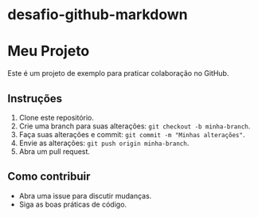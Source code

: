 # desafio-github-markdown
# Meu Projeto

Este é um projeto de exemplo para praticar colaboração no GitHub.

## Instruções

1. Clone este repositório.
2. Crie uma branch para suas alterações: `git checkout -b minha-branch`.
3. Faça suas alterações e commit: `git commit -m "Minhas alterações"`.
4. Envie as alterações: `git push origin minha-branch`.
5. Abra um pull request.

## Como contribuir

- Abra uma issue para discutir mudanças.
- Siga as boas práticas de código.